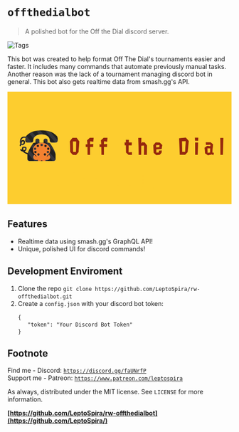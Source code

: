 # `offthedialbot`
> A polished bot for the Off the Dial discord server.

![Tags][tag-image]

This bot was created to help format Off The Dial's tournaments easier and faster. It includes many commands that automate previously manual tasks. Another reason was the lack of a tournament managing discord bot in general. This bot also gets realtime data from smash.gg's API.

![Header Image](offthedialbanner.png)

## Features
- Realtime data using smash.gg's GraphQL API!
- Unique, polished UI for discord commands!

<!--
## Usage
![Example Output][example-output] <!-- Picture of someone using the help command -->

## Development Enviroment
1. Clone the repo `git clone https://github.com/LeptoSpira/rw-offthedialbot.git`
2. Create a `config.json` with your discord bot token:
   ```
   {
      "token": "Your Discord Bot Token"
   }
   ```

## Footnote
Find me - Discord: [`https://discord.gg/faUNrfP`](https://discord.gg/faUNrfP)  
Support me - Patreon: [`https://www.patreon.com/leptospira`](https://www.patreon.com/leptospira)  

As always, distributed under the MIT license. See `LICENSE` for more information.

**[https://github.com/LeptoSpira/rw-offthedialbot](https://github.com/LeptoSpira/)**

<!-- Markdown link & img dfn's -->
[tag-image]: https://img.shields.io/github/license/LeptoSpira/rw-offthedialbot.svg
[example-output]: https://github.com/LeptoSpira/rw-offthedialbot/example-output.png
